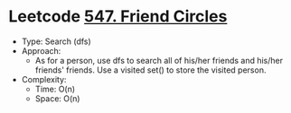 # Leetcode [547. Friend Circles](https://leetcode.com/problems/friend-circles/)
- Type: Search (dfs)
- Approach:
	- As for a person, use dfs to search all of his/her friends and his/her friends' friends. Use a visited set() to store the visited person.
- Complexity:
	- Time: O(n)
	- Space: O(n)